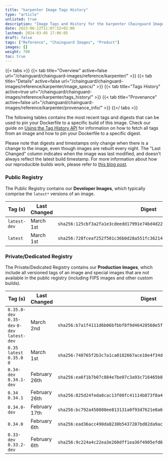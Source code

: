 ```yaml
---
title: "karpenter Image Tags History"
type: "article"
unlisted: true
description: "Image Tags and History for the karpenter Chainguard Image"
date: 2023-06-22T11:07:52+02:00
lastmod: 2024-03-05 17:06:05
draft: false
tags: ["Reference", "Chainguard Images", "Product"]
images: []
weight: 700
toc: true
---
```


{{< tabs >}}
{{< tab title="Overview" active=false url="/chainguard/chainguard-images/reference/karpenter/" >}}
{{< tab title="Details" active=false url="/chainguard/chainguard-images/reference/karpenter/image_specs/" >}}
{{< tab title="Tags History" active=true url="/chainguard/chainguard-images/reference/karpenter/tags_history/" >}}
{{< tab title="Provenance" active=false url="/chainguard/chainguard-images/reference/karpenter/provenance_info/" >}}
{{</ tabs >}}

The following tables contains the most recent tags and digests that can be used to pin your Dockerfile to a specific build of this image. Check our guide on [Using the Tag History API](/chainguard/chainguard-images/using-the-tag-history-api/) for information on how to fetch all tags from an image and how to pin your Dockerfile to a specific digest.

Please note that digests and timestamps only change when there is a change to the image, even though images are rebuilt every night. The "Last Changed" column indicates when the image was last modified, and doesn't always reflect the latest build timestamp. For more information about how our reproducible builds work, please refer to [this blog post](https://www.chainguard.dev/unchained/reproducing-chainguards-reproducible-image-builds).

### Public Registry
The Public Registry contains our **Developer Images**, which typically comprise the `latest*` versions of an image.

| Tag (s)       | Last Changed | Digest                                                                    |
|---------------|--------------|---------------------------------------------------------------------------|
|  `latest-dev` | March 1st    | `sha256:125cbf3a2fa1e3cdeedd17991e74bd4d22836a9282f1944a2103be224a0f644a` |
|  `latest`     | March 1st    | `sha256:728fceaf252f501c36b0d28a551fc36214e9d0b01c8afb86869e934ffefb9178` |


### Private/Dedicated Registry
The Private/Dedicated Registry contains our **Production Images**, which include all versioned tags of an image and special images that are not available in the public registry (including FIPS images and other custom builds).

| Tag (s)                                       | Last Changed  | Digest                                                                    |
|-----------------------------------------------|---------------|---------------------------------------------------------------------------|
|  `0.35.0-dev` `0.35-dev` `0-dev` `latest-dev` | March 2nd     | `sha256:b7a1f4111d6b06bfbbf8f9d46420568e5faa4ec8e88e1662192aa807ed522daf` |
|  `0.35` `latest` `0.35.0` `0`                 | March 1st     | `sha256:740765f2b3c7a1ca0182667ace10e4f34db0980e16c53f374ec497a54f34c1c3` |
|  `0.34-dev` `0.34.1-dev`                      | February 26th | `sha256:ea6f1b7b07c884e7be07c3a93c716465b8220fbe2bf84a7f49cc1bf440c35865` |
|  `0.34` `0.34.1`                              | February 26th | `sha256:825d24feda8cac13f08fc41114b873f8a42b46b3037eabeb39f0de8a6ab20e08` |
|  `0.34.0-dev`                                 | February 17th | `sha256:bc792a458800ee813131a0f93d7621e8a6bd926b5a28fe296e502d5b23b22480` |
|  `0.34.0`                                     | February 6th  | `sha256:ead36acc490da8230b5437207bd82da9ac4cb8b2811ed0ed2aa9f6452a6fb1c9` |
|  `0.33-dev` `0.33.2-dev`                      | February 6th  | `sha256:9c224a4c22ea3e260dff1ea36f4905efd62b700597c7da724df3c33c9ef79a1a` |

